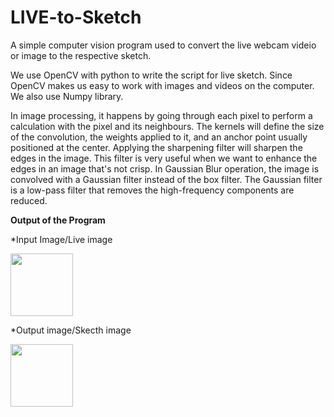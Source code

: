 # LIVE-to-Sketch

A simple computer vision program used to convert the  live webcam videio or image to the respective sketch.

We use OpenCV with python to write the script for live sketch. Since OpenCV makes us easy to work with images and videos on the computer. We also use Numpy library.

In image processing, it happens by going through each pixel to perform a calculation with the pixel and its neighbours. The kernels will define the size of the convolution, the weights applied to it, and an anchor point usually positioned at the center.
Applying the sharpening filter will sharpen the edges in the image. This filter is very useful when we want to enhance the edges in an image that's not crisp.
In Gaussian Blur operation, the image is convolved with a Gaussian filter instead of the box filter. The Gaussian filter is a low-pass filter that removes the high-frequency components are reduced.

**Output of the Program**

*Input Image/Live image

<img src="https://user-images.githubusercontent.com/91316387/176991378-b25a4ae5-145b-4a83-89ee-2b075c192801.png" align="centr" width="100" height="100">

*Output image/Skecth image

<img src="https://user-images.githubusercontent.com/91316387/176991386-f7d22ba4-04ef-4114-b04b-55e459ed821e.pn" align="centr" width="100" height="100">

